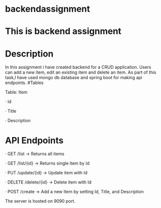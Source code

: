 # backendassignment
# This is backend assignment
# Description

In this assignment i have created backend for a CRUD application. Users can add a new item, edit an existing item and delete an item. As part of this task,I have used mongo db database
and spring boot for making api endpoints.
#Tables

Table: Item

· Id

· Title

· Description

# API Endpoints

· GET /list -> Returns all items

· GET /list/{id} -> Returns single item by Id

· PUT /update/{id} -> Update item with Id

· DELETE /delete/{id} -> Delete item with Id

· POST /create -> Add a new Item by setting Id, Title, and Description

The server is hosted on 9090 port. 
